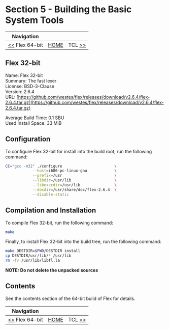 # Section 5 - Building the Basic System Tools

| Navigation |||
| --- | --- | ---: |
| [<<](./Flex64bit.md) Flex 64-bit | [HOME](../README.md) | TCL [>>](./TCL.md) |

## Flex 32-bit

Name: Flex 32-bit<br />
Summary: The fast lexer<br />
License: BSD-3-Clause<br />
Version: 2.6.4<br />
URL: [https://github.com/westes/flex/releases/download/v2.6.4/flex-2.6.4.tar.gz](https://github.com/westes/flex/releases/download/v2.6.4/flex-2.6.4.tar.gz)<br />

Average Build Time: 0.1 SBU<br />
Used Install Space: 33 MiB<br />

## Configuration

To configure Flex 32-bit for install into the build root, run the following command:

```bash
CC="gcc -m32" ./configure                       \
            --host=i686-pc-linux-gnu            \
            --prefix=/usr                       \
            --libdir=/usr/lib                   \
            --libexecdir=/usr/lib               \
            --docdir=/usr/share/doc/flex-2.6.4  \
            --disable-static
```

## Compilation and Installation

To compile Flex 32-bit, run the following command:

```bash
make
```

Finally, to install Flex 32-bit into the build tree, run the following command:

```bash
make DESTDIR=$PWD/DESTDIR install
cp DESTDIR/usr/lib/* /usr/lib
rm -fv /usr/lib/libfl.la
```

**NOTE: Do not delete the unpacked sources**

## Contents

See the contents section of the 64-bit build of Flex for details.

| Navigation |||
| --- | --- | ---: |
| [<<](./Flex64bit.md) Flex 64-bit | [HOME](../README.md) | TCL [>>](./TCL.md) |
